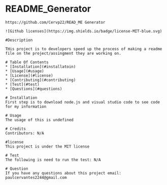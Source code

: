 # README_Generator

    https://github.com/Cervp22/READ_ME Generator
    
    ![Github licenses](https://img.shields.io/badge/license-MIT-blue.svg)

    #Description

    THis project is to developers speed up the process of making a readme file on the project/assingment they are working on. 

    # Table Of Contents
    * [Installation](#installatoin)
    * [Usage](#usage)
    * [License](#license)
    * [Contributing](#contributing)
    * [Test](#test)
    * [Questions](#questions)
    
    # Installation
    First step is to download node.js and visual studio code to see code for my information
    
    # Usage
    The usage of this is undefined
    
    # Credits
    Contributors: N/A
    
    #license 
    This project is under the MIT license
    
    # Test
    The following is need to run the test: N/A
    
    # Question
    If you have any questions about this project email: paulcervantes2244@gmail.com
